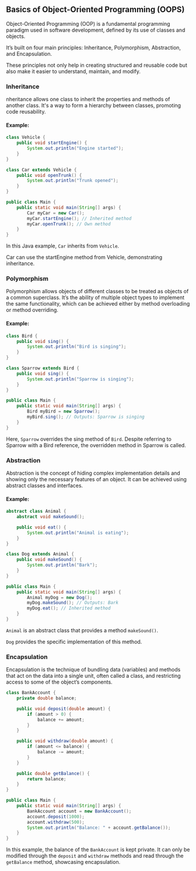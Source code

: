 ## Basics of Object-Oriented Programming (OOPS)

Object-Oriented Programming (OOP) is a fundamental programming paradigm used in software development, defined by its use of classes and objects. 

It’s built on four main principles: Inheritance, Polymorphism, Abstraction, and Encapsulation. 

These principles not only help in creating structured and reusable code but also make it easier to understand, maintain, and modify.

### Inheritance
nheritance allows one class to inherit the properties and methods of another class. It's a way to form a hierarchy between classes, promoting code reusability.
#### Example:
```java
class Vehicle {
    public void startEngine() {
        System.out.println("Engine started");
    }
}

class Car extends Vehicle {
    public void openTrunk() {
        System.out.println("Trunk opened");
    }
}

public class Main {
    public static void main(String[] args) {
        Car myCar = new Car();
        myCar.startEngine(); // Inherited method
        myCar.openTrunk(); // Own method
    }
}
```

In this Java example, `Car` inherits from `Vehicle`. 

Car can use the startEngine method from Vehicle, demonstrating inheritance.

### Polymorphism
Polymorphism allows objects of different classes to be treated as objects of a common superclass. It’s the ability of multiple object types to implement the same functionality, which can be achieved either by method overloading or method overriding.

#### Example:
```java
class Bird {
    public void sing() {
        System.out.println("Bird is singing");
    }
}

class Sparrow extends Bird {
    public void sing() {
        System.out.println("Sparrow is singing");
    }
}

public class Main {
    public static void main(String[] args) {
        Bird myBird = new Sparrow();
        myBird.sing(); // Outputs: Sparrow is singing
    }
}
```
Here, `Sparrow` overrides the sing method of `Bird`. Despite referring to Sparrow with a Bird reference, the overridden method in Sparrow is called.

### Abstraction
Abstraction is the concept of hiding complex implementation details and showing only the necessary features of an object. It can be achieved using abstract classes and interfaces.

#### Example:
```java
abstract class Animal {
    abstract void makeSound();

    public void eat() {
        System.out.println("Animal is eating");
    }
}

class Dog extends Animal {
    public void makeSound() {
        System.out.println("Bark");
    }
}

public class Main {
    public static void main(String[] args) {
        Animal myDog = new Dog();
        myDog.makeSound(); // Outputs: Bark
        myDog.eat(); // Inherited method
    }
}
```
`Animal` is an abstract class that provides a method `makeSound()`. 

`Dog` provides the specific implementation of this method.

### Encapsulation
Encapsulation is the technique of bundling data (variables) and methods that act on the data into a single unit, often called a class, and restricting access to some of the object’s components.

```java
class BankAccount {
    private double balance;

    public void deposit(double amount) {
        if (amount > 0) {
            balance += amount;
        }
    }

    public void withdraw(double amount) {
        if (amount <= balance) {
            balance -= amount;
        }
    }

    public double getBalance() {
        return balance;
    }
}

public class Main {
    public static void main(String[] args) {
        BankAccount account = new BankAccount();
        account.deposit(1000);
        account.withdraw(500);
        System.out.println("Balance: " + account.getBalance());
    }
}
```

In this example, the balance of the `BankAccount` is kept private. It can only be modified through the `deposit` and `withdraw` methods and read through the `getBalance` method, showcasing encapsulation.